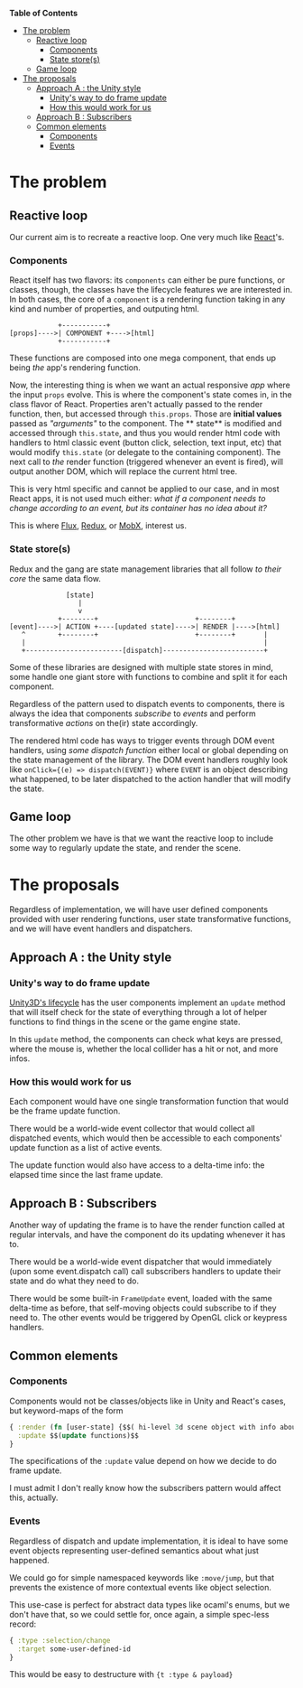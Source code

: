 <!-- markdown-toc start - Don't edit this section. Run M-x markdown-toc-refresh-toc -->
**Table of Contents**

- [The problem](#the-problem)
    - [Reactive loop](#reactive-loop)
        - [Components](#components)
        - [State store(s)](#state-stores)
    - [Game loop](#game-loop)
- [The proposals](#the-proposals)
    - [Approach A : the Unity style](#approach-a--the-unity-style)
        - [Unity's way to do frame update](#unitys-way-to-do-frame-update)
        - [How this would work for us](#how-this-would-work-for-us)
    - [Approach B : Subscribers](#approach-b--subscribers)
    - [Common elements](#common-elements)
        - [Components](#components-1)
        - [Events](#events)

<!-- markdown-toc end -->

# The problem

## Reactive loop

Our current aim is to recreate a reactive loop. One very much like [React](https://reactjs.org/)'s.

### Components

React itself has two flavors: its `components` can either be pure functions, or classes, though, the classes have the
lifecycle features we are interested in. In both cases, the core of a `component` is a rendering function taking in any
kind and number of properties, and outputing html.

```
            +-----------+
[props]---->| COMPONENT +---->[html]
            +-----------+
```

These functions are composed into one mega component, that ends up being *the* app's rendering function.

Now, the interesting thing is when we want an actual responsive *app* where the input `props` evolve. This is where the
component's state comes in, in the class flavor of React. Properties aren't actually passed to the render function,
then, but accessed through `this.props`. Those are **initial values** passed as *"arguments"* to the component. The **
state** is modified and accessed through `this.state`, and thus you would render html code with handlers to html classic
event (button click, selection, text input, etc) that would modify `this.state` (or delegate to the containing
component). The next call to *the* render function (triggered whenever an event is fired), will output another DOM,
which will replace the current html tree.

This is very html specific and cannot be applied to our case, and in most React apps, it is not used much either: *what
if a component needs to change according to an event, but its container has no idea about it?*

This is where [Flux](https://facebook.github.io/flux/), [Redux](https://redux.js.org/), or [MobX](https://mobx.js.org/),
interest us.

### State store(s)

Redux and the gang are state management libraries that all follow *to their core* the same data flow.

```
              [state]
                 |
                 v
            +--------+                        +--------+
[event]---->| ACTION +----[updated state]---->| RENDER |---->[html]
   ^        +--------+                        +--------+       |
   |                                                           |
   +------------------------[dispatch]-------------------------+
```

Some of these libraries are designed with multiple state stores in mind, some handle one giant store with functions to
combine and split it for each component.

Regardless of the pattern used to dispatch events to components, there is always the idea that components *subscribe*
to *events* and perform transformative *actions* on the(ir) state accordingly.

The rendered html code has ways to trigger events through DOM event handlers, using *some dispatch function* either
local or global depending on the state management of the library. The DOM event handlers roughly look
like `onClick={(e) => dispatch(EVENT)}` where `EVENT` is an object describing what happened, to be later dispatched to
the action handler that will modify the state.

## Game loop

The other problem we have is that we want the reactive loop to include some way to regularly update the state, and
render the scene.

# The proposals

Regardless of implementation, we will have user defined components provided with user rendering functions, user state
transformative functions, and we will have event handlers and dispatchers.

## Approach A : the Unity style

### Unity's way to do frame update

[Unity3D's lifecycle](https://docs.unity3d.com/Manual/ExecutionOrder.html) has the user components implement an `update`
method that will itself check for the state of everything through a lot of helper functions to find things in the scene
or the game engine state.

In this `update` method, the components can check what keys are pressed, where the mouse is, whether the local collider
has a hit or not, and more infos.

### How this would work for us

Each component would have one single transformation function that would be the frame update function.

There would be a world-wide event collector that would collect all dispatched events, which would then be accessible to
each components' update function as a list of active events.

The update function would also have access to a delta-time info: the elapsed time since the last frame update.

## Approach B : Subscribers

Another way of updating the frame is to have the render function called at regular intervals, and have the component do
its updating whenever it has to.

There would be a world-wide event dispatcher that would immediately (upon some event.dispatch call) call subscribers
handlers to update their state and do what they need to do.

There would be some built-in `FrameUpdate` event, loaded with the same delta-time as before, that self-moving objects
could subscribe to if they need to. The other events would be triggered by OpenGL click or keypress handlers.

## Common elements

### Components

Components would not be classes/objects like in Unity and React's cases, but keyword-maps of the form

```clojure
{ :render (fn [user-state] {$$( hi-level 3d scene object with info about GLevents handling )$$})
  :update $$(update functions)$$
}
```

The specifications of the `:update` value depend on how we decide to do frame update.

I must admit I don't really know how the subscribers pattern would affect this, actually.

### Events

Regardless of dispatch and update implementation, it is ideal to have some event objects representing user-defined
semantics about what just happened.

We could go for simple namespaced keywords like `:move/jump`, but that prevents the existence of more contextual events
like object selection.

This use-case is perfect for abstract data types like ocaml's enums, but we don't have that, so we could settle for,
once again, a simple spec-less record:

```clojure
{ :type :selection/change
  :target some-user-defined-id
}
```

This would be easy to destructure with `{t :type & payload}`
